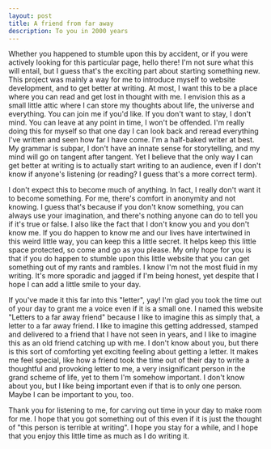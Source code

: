 ```yaml
---
layout: post
title: A friend from far away
description: To you in 2000 years
---
```


Whether you happened to stumble upon this by accident, or if you were actively looking for this particular page, hello there! I'm not sure what this will entail, but I guess that's the exciting part about starting something new. This project was mainly a way for me to introduce myself to website development, and to get better at writing. At most, I want this to be a place where you can read and get lost in thought with me. I envision this as a small little attic where I can store my thoughts about life, the universe and everything. You can join me if you'd like. If you don't want to stay, I don't mind. You can leave at any point in time, I won't be offended. I'm really doing this for myself so that one day I can look back and reread everything I've written and seen how far I have come. I'm a half-baked writer at best. My grammar is subpar, I don't have an innate sense for storytelling, and my mind will go on tangent after tangent. Yet I believe that the only way I can get better at writing is to actually start writing to an audience, even if I don't know if anyone's listening (or reading? I guess that's a more correct term).

I don't expect this to become much of anything. In fact, I really don't want it to become something. For me, there's comfort in anonymity and not knowing. I guess that's because if you don't know something, you can always use your imagination, and there's nothing anyone can do to tell you if it's true or false. I also like the fact that I don't know you  and you don't know me. If you do happen to know me and our lives have intertwined in this weird little way, you can keep this a little secret. It helps keep this little space protected, so come and go as you please. My only hope for you is that if you do happen to stumble upon this little website that you can get something out of my rants and rambles. I know I'm not the most fluid in my writing. It's more sporadic and jagged if I'm being honest, yet despite that I hope I can add a little smile to your day.

If you've made it this far into this "letter", yay! I'm glad you took the time out of your day to grant me a voice even if it is a small one. I named this website "Letters to a far away friend" because I like to imagine this as simply that, a letter to a far away friend. I like to imagine this getting addressed, stamped and delivered to a friend that I have not seen in years, and I like to imagine this as an old friend catching up with me. I don't know about you, but there is this sort of comforting yet exciting feeling about getting a letter. It makes me feel special, like how a friend took the time out of their day to write a thoughtful and provoking letter to me, a very insignificant person in the grand scheme of life, yet to them I'm somehow important. I don't know about you, but I like being important even if that is to only one person. Maybe I can be important to you, too.

Thank you for listening to me, for carving out time in your day to make room for me. I hope that you got something out of this even if it is just the thought of "this person is terrible at writing". I hope you stay for a while, and I hope that you enjoy this little time as much as I do writing it.
